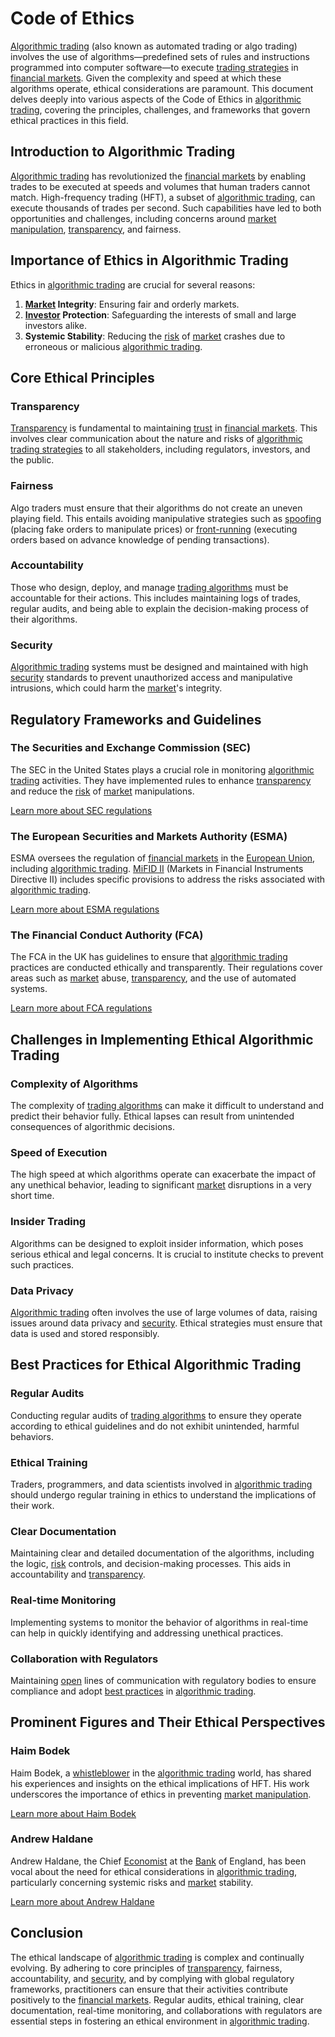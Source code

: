 # Code of Ethics

[Algorithmic trading](../a/accountability.md) (also known as automated trading or algo trading) involves the use of algorithms—predefined sets of rules and instructions programmed into computer software—to execute [trading strategies](../t/trading_strategies.md) in [financial markets](../f/financial_market.md). Given the complexity and speed at which these algorithms operate, ethical considerations are paramount. This document delves deeply into various aspects of the Code of Ethics in [algorithmic trading](../a/accountability.md), covering the principles, challenges, and frameworks that govern ethical practices in this field.

## Introduction to Algorithmic Trading

[Algorithmic trading](../a/accountability.md) has revolutionized the [financial markets](../f/financial_market.md) by enabling trades to be executed at speeds and volumes that human traders cannot match. High-frequency trading (HFT), a subset of [algorithmic trading](../a/accountability.md), can execute thousands of trades per second. Such capabilities have led to both opportunities and challenges, including concerns around [market manipulation](../m/market_manipulation.md), [transparency](../t/transparency.md), and fairness.

## Importance of Ethics in Algorithmic Trading

Ethics in [algorithmic trading](../a/accountability.md) are crucial for several reasons:
1. **[Market](../m/market.md) Integrity**: Ensuring fair and orderly markets.
2. **[Investor](../i/investor.md) Protection**: Safeguarding the interests of small and large investors alike.
3. **Systemic Stability**: Reducing the [risk](../r/risk.md) of [market](../m/market.md) crashes due to erroneous or malicious [algorithmic trading](../a/accountability.md).

## Core Ethical Principles

### Transparency

[Transparency](../t/transparency.md) is fundamental to maintaining [trust](../t/trust.md) in [financial markets](../f/financial_market.md). This involves clear communication about the nature and risks of [algorithmic trading strategies](../a/algorithmic_trading_strategies.md) to all stakeholders, including regulators, investors, and the public.

### Fairness

Algo traders must ensure that their algorithms do not create an uneven playing field. This entails avoiding manipulative strategies such as [spoofing](../s/spoofing.md) (placing fake orders to manipulate prices) or [front-running](../f/front-running.md) (executing orders based on advance knowledge of pending transactions).

### Accountability

Those who design, deploy, and manage [trading algorithms](../t/trading_algorithms.md) must be accountable for their actions. This includes maintaining logs of trades, regular audits, and being able to explain the decision-making process of their algorithms.

### Security

[Algorithmic trading](../a/accountability.md) systems must be designed and maintained with high [security](../s/security.md) standards to prevent unauthorized access and manipulative intrusions, which could harm the [market](../m/market.md)'s integrity.

## Regulatory Frameworks and Guidelines

### The Securities and Exchange Commission (SEC)

The SEC in the United States plays a crucial role in monitoring [algorithmic trading](../a/accountability.md) activities. They have implemented rules to enhance [transparency](../t/transparency.md) and reduce the [risk](../r/risk.md) of [market](../m/market.md) manipulations.

[Learn more about SEC regulations](https://www.sec.gov)

### The European Securities and Markets Authority (ESMA)

ESMA oversees the regulation of [financial markets](../f/financial_market.md) in the [European Union](../e/european_union_(eu).md), including [algorithmic trading](../a/accountability.md). [MiFID II](../m/mifid_ii.md) (Markets in Financial Instruments Directive II) includes specific provisions to address the risks associated with [algorithmic trading](../a/accountability.md).

[Learn more about ESMA regulations](https://www.esma.europa.eu)

### The Financial Conduct Authority (FCA)

The FCA in the UK has guidelines to ensure that [algorithmic trading](../a/accountability.md) practices are conducted ethically and transparently. Their regulations cover areas such as [market](../m/market.md) abuse, [transparency](../t/transparency.md), and the use of automated systems.

[Learn more about FCA regulations](https://www.fca.org.uk)

## Challenges in Implementing Ethical Algorithmic Trading

### Complexity of Algorithms

The complexity of [trading algorithms](../t/trading_algorithms.md) can make it difficult to understand and predict their behavior fully. Ethical lapses can result from unintended consequences of algorithmic decisions.

### Speed of Execution

The high speed at which algorithms operate can exacerbate the impact of any unethical behavior, leading to significant [market](../m/market.md) disruptions in a very short time.

### Insider Trading

Algorithms can be designed to exploit insider information, which poses serious ethical and legal concerns. It is crucial to institute checks to prevent such practices.

### Data Privacy

[Algorithmic trading](../a/accountability.md) often involves the use of large volumes of data, raising issues around data privacy and [security](../s/security.md). Ethical strategies must ensure that data is used and stored responsibly.

## Best Practices for Ethical Algorithmic Trading

### Regular Audits

Conducting regular audits of [trading algorithms](../t/trading_algorithms.md) to ensure they operate according to ethical guidelines and do not exhibit unintended, harmful behaviors.

### Ethical Training

Traders, programmers, and data scientists involved in [algorithmic trading](../a/accountability.md) should undergo regular training in ethics to understand the implications of their work.

### Clear Documentation

Maintaining clear and detailed documentation of the algorithms, including the logic, [risk](../r/risk.md) controls, and decision-making processes. This aids in accountability and [transparency](../t/transparency.md).

### Real-time Monitoring

Implementing systems to monitor the behavior of algorithms in real-time can help in quickly identifying and addressing unethical practices.

### Collaboration with Regulators

Maintaining [open](../o/open.md) lines of communication with regulatory bodies to ensure compliance and adopt [best practices](../b/best_practices.md) in [algorithmic trading](../a/accountability.md).

## Prominent Figures and Their Ethical Perspectives

### Haim Bodek

Haim Bodek, a [whistleblower](../w/whistleblower.md) in the [algorithmic trading](../a/accountability.md) world, has shared his experiences and insights on the ethical implications of HFT. His work underscores the importance of ethics in preventing [market manipulation](../m/market_manipulation.md).

[Learn more about Haim Bodek](https://haimbodek.org)

### Andrew Haldane

Andrew Haldane, the Chief [Economist](../e/economist.md) at the [Bank](../b/bank.md) of England, has been vocal about the need for ethical considerations in [algorithmic trading](../a/accountability.md), particularly concerning systemic risks and [market](../m/market.md) stability.

[Learn more about Andrew Haldane](https://www.bankofengland.co.uk)

## Conclusion

The ethical landscape of [algorithmic trading](../a/accountability.md) is complex and continually evolving. By adhering to core principles of [transparency](../t/transparency.md), fairness, accountability, and [security](../s/security.md), and by complying with global regulatory frameworks, practitioners can ensure that their activities contribute positively to the [financial markets](../f/financial_market.md). Regular audits, ethical training, clear documentation, real-time monitoring, and collaborations with regulators are essential steps in fostering an ethical environment in [algorithmic trading](../a/accountability.md).

```